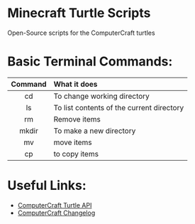 # Minecraft Turtle Scripts
Open-Source scripts for the ComputerCraft turtles

# Basic Terminal Commands:
| Command |     What it does    |
|     :---:      |       :---         |
| cd | To change working directory |
| ls | To list contents of the current directory |
| rm | Remove items |
| mkdir | To make a new directory |
| mv | move items |
| cp | to copy items |

# Useful Links:
- [ComputerCraft Turtle API](https://computercraft.info/wiki/Turtle_(API))
- [ComputerCraft Changelog](http://computercraft.info/wiki/Changelog)
